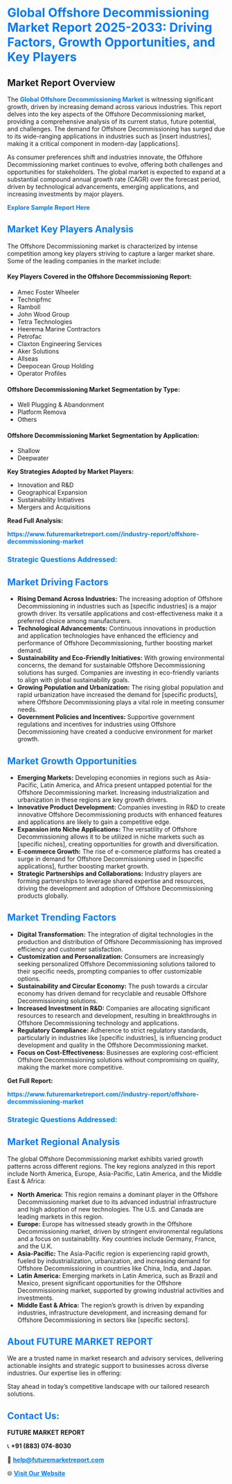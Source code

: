 <h1 style="color: #007BFF;">Global Offshore Decommissioning Market Report 2025-2033: Driving Factors, Growth Opportunities, and Key Players</h1>

<section id="overview">
<h2>Market Report Overview</h2>
<p>The <a href="https://www.futuremarketreport.com//industry-report/offshore-decommissioning-market" style="color: #007BFF; text-decoration: none;"><strong>Global Offshore Decommissioning Market</strong></a> is witnessing significant growth, driven by increasing demand across various industries. This report delves into the key aspects of the Offshore Decommissioning market, providing a comprehensive analysis of its current status, future potential, and challenges. The demand for Offshore Decommissioning has surged due to its wide-ranging applications in industries such as [insert industries], making it a critical component in modern-day [applications].</p>
<p>As consumer preferences shift and industries innovate, the Offshore Decommissioning market continues to evolve, offering both challenges and opportunities for stakeholders. The global market is expected to expand at a substantial compound annual growth rate (CAGR) over the forecast period, driven by technological advancements, emerging applications, and increasing investments by major players.</p>
</section>

<section id="overview">
<p><a href="https://www.futuremarketreport.com//request-sample/reportId=50805" style="color: #007BFF; text-decoration: none;"><strong>Explore Sample Report Here</strong></a></p>
</section>

<section id="key-players">
<h2 style="color: #007BFF;">Market Key Players Analysis</h2>
<p>The Offshore Decommissioning market is characterized by intense competition among key players striving to capture a larger market share. Some of the leading companies in the market include:</p>
<h4>Key Players Covered in the Offshore Decommissioning Report:</h4>
<ul><li>Amec Foster Wheeler</li><li>Technipfmc</li><li>Ramboll</li><li>John Wood Group</li><li>Tetra Technologies</li><li>Heerema Marine Contractors</li><li>Petrofac</li><li>Claxton Engineering Services</li><li>Aker Solutions</li><li>Allseas</li><li>Deepocean Group Holding</li><li>Operator Profiles</li></ul>
<h4>Offshore Decommissioning Market Segmentation by Type:</h4>
<ul><li>Well Plugging &amp; Abandonment</li><li>Platform Remova</li><li>Others</li></ul>

<h4>Offshore Decommissioning Market Segmentation by Application:</h4>
<ul><li>Shallow</li><li>Deepwater</li></ul>
<p><strong>Key Strategies Adopted by Market Players:</strong></p>
<ul>
<li>Innovation and R&D</li>
<li>Geographical Expansion</li>
<li>Sustainability Initiatives</li>
<li>Mergers and Acquisitions</li>
</ul>
</section>

<section>
<p><strong>Read Full Analysis: </strong></p><a href="https://www.futuremarketreport.com//industry-report/offshore-decommissioning-market" style="color: #007BFF; text-decoration: none;"><strong>https://www.futuremarketreport.com//industry-report/offshore-decommissioning-market</strong></a>
<h3 style="color: #007BFF;">Strategic Questions Addressed:</h3>
</section>

<section id="driving-factors">
<h2 style="color: #007BFF;">Market Driving Factors</h2>
<ul>
<li><strong>Rising Demand Across Industries:</strong> The increasing adoption of Offshore Decommissioning in industries such as [specific industries] is a major growth driver. Its versatile applications and cost-effectiveness make it a preferred choice among manufacturers.</li>
<li><strong>Technological Advancements:</strong> Continuous innovations in production and application technologies have enhanced the efficiency and performance of Offshore Decommissioning, further boosting market demand.</li>
<li><strong>Sustainability and Eco-Friendly Initiatives:</strong> With growing environmental concerns, the demand for sustainable Offshore Decommissioning solutions has surged. Companies are investing in eco-friendly variants to align with global sustainability goals.</li>
<li><strong>Growing Population and Urbanization:</strong> The rising global population and rapid urbanization have increased the demand for [specific products], where Offshore Decommissioning plays a vital role in meeting consumer needs.</li>
<li><strong>Government Policies and Incentives:</strong> Supportive government regulations and incentives for industries using Offshore Decommissioning have created a conducive environment for market growth.</li>
</ul>
</section>

<section id="growth-opportunities">
<h2 style="color: #007BFF;">Market Growth Opportunities</h2>
<ul>
<li><strong>Emerging Markets:</strong> Developing economies in regions such as Asia-Pacific, Latin America, and Africa present untapped potential for the Offshore Decommissioning market. Increasing industrialization and urbanization in these regions are key growth drivers.</li>
<li><strong>Innovative Product Development:</strong> Companies investing in R&D to create innovative Offshore Decommissioning products with enhanced features and applications are likely to gain a competitive edge.</li>
<li><strong>Expansion into Niche Applications:</strong> The versatility of Offshore Decommissioning allows it to be utilized in niche markets such as [specific niches], creating opportunities for growth and diversification.</li>
<li><strong>E-commerce Growth:</strong> The rise of e-commerce platforms has created a surge in demand for Offshore Decommissioning used in [specific applications], further boosting market growth.</li>
<li><strong>Strategic Partnerships and Collaborations:</strong> Industry players are forming partnerships to leverage shared expertise and resources, driving the development and adoption of Offshore Decommissioning products globally.</li>
</ul>
</section>

<section id="trending-factors">
<h2 style="color: #007BFF;">Market Trending Factors</h2>
<ul>
<li><strong>Digital Transformation:</strong> The integration of digital technologies in the production and distribution of Offshore Decommissioning has improved efficiency and customer satisfaction.</li>
<li><strong>Customization and Personalization:</strong> Consumers are increasingly seeking personalized Offshore Decommissioning solutions tailored to their specific needs, prompting companies to offer customizable options.</li>
<li><strong>Sustainability and Circular Economy:</strong> The push towards a circular economy has driven demand for recyclable and reusable Offshore Decommissioning solutions.</li>
<li><strong>Increased Investment in R&D:</strong> Companies are allocating significant resources to research and development, resulting in breakthroughs in Offshore Decommissioning technology and applications.</li>
<li><strong>Regulatory Compliance:</strong> Adherence to strict regulatory standards, particularly in industries like [specific industries], is influencing product development and quality in the Offshore Decommissioning market.</li>
<li><strong>Focus on Cost-Effectiveness:</strong> Businesses are exploring cost-efficient Offshore Decommissioning solutions without compromising on quality, making the market more competitive.</li>
</ul>
</section>

<section>
<p><strong>Get Full Report: </strong></p><a href="https://www.futuremarketreport.com//industry-report/offshore-decommissioning-market" style="color: #007BFF; text-decoration: none;"><strong>https://www.futuremarketreport.com//industry-report/offshore-decommissioning-market</strong></a>
<h3 style="color: #007BFF;">Strategic Questions Addressed:</h3>
</section>


<section id="regional-analysis">
<h2 style="color: #007BFF;">Market Regional Analysis</h2>
<p>The global Offshore Decommissioning market exhibits varied growth patterns across different regions. The key regions analyzed in this report include North America, Europe, Asia-Pacific, Latin America, and the Middle East & Africa:</p>
<ul>
<li><strong>North America:</strong> This region remains a dominant player in the Offshore Decommissioning market due to its advanced industrial infrastructure and high adoption of new technologies. The U.S. and Canada are leading markets in this region.</li>
<li><strong>Europe:</strong> Europe has witnessed steady growth in the Offshore Decommissioning market, driven by stringent environmental regulations and a focus on sustainability. Key countries include Germany, France, and the U.K.</li>
<li><strong>Asia-Pacific:</strong> The Asia-Pacific region is experiencing rapid growth, fueled by industrialization, urbanization, and increasing demand for Offshore Decommissioning in countries like China, India, and Japan.</li>
<li><strong>Latin America:</strong> Emerging markets in Latin America, such as Brazil and Mexico, present significant opportunities for the Offshore Decommissioning market, supported by growing industrial activities and investments.</li>
<li><strong>Middle East & Africa:</strong> The region’s growth is driven by expanding industries, infrastructure development, and increasing demand for Offshore Decommissioning in sectors like [specific sectors].</li>
</ul>
</section>

<footer>
<h2 style="color: #007BFF;">About FUTURE MARKET REPORT</h2>
<p>We are a trusted name in market research and advisory services, delivering actionable insights and strategic support to businesses across diverse industries. Our expertise lies in offering:</p>

<p>Stay ahead in today’s competitive landscape with our tailored research solutions.</p>

<h2 style="color: #007BFF;">Contact Us:</h2>
<p><strong>FUTURE MARKET REPORT</strong></p>
<p>📞 <strong>+91 (883) 074-8030</strong></p>
<p>📧 <strong><a href="mailto:help@futuremarketreport.com" style="color: #007BFF;">help@futuremarketreport.com</a></strong></p>
<p>🌐 <strong><a href="https://www.futuremarketreport.com/" style="color: #007BFF;">Visit Our Website</a></strong></p>
</footer>